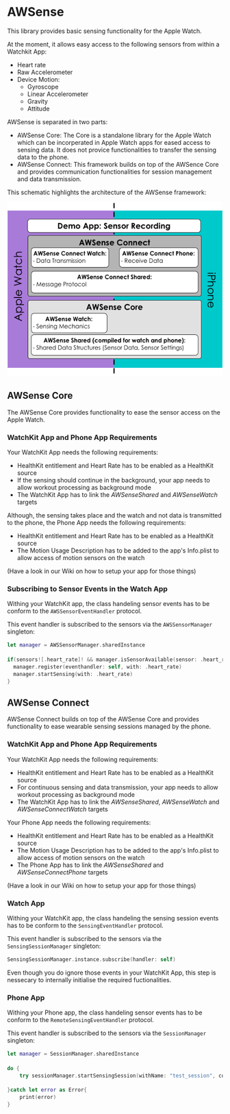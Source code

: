 # AWSense
This library provides basic sensing functionality for the Apple Watch. 

At the moment, it allows easy access to the following sensors from within a Watchkit App:
* Heart rate
* Raw Accelerometer
* Device Motion:
  * Gyroscope
  * Linear Accelerometer
  * Gravity
  * Attitude

AWSense is separated in two parts:
* AWSense Core: The Core is a standalone library for the Apple Watch which can be incorperated in Apple Watch apps for eased access to sensing data. It does not provice functionalities to transfer the sensing data to the phone.
* AWSense Connect: This framework builds on top of the AWSence Core and provides communication functionalities for session management and data transmission. 

This schematic highlights the architecture of the AWSense framework:

![schematics of architecture](https://github.com/MiezelKat/AWSense/blob/working/schematics-small.png)

## AWSense Core

The AWSense Core provides functionality to ease the sensor access on the Apple Watch. 

### WatchKit App and Phone App Requirements

Your WatchKit App needs the following requirements:
* HealthKit entitlement and Heart Rate has to be enabled as a HealthKit source
* If the sensing should continue in the background, your app needs to allow workout processing as background mode
* The WatchKit App has to link the *AWSenseShared* and *AWSenseWatch* targets

Although, the sensing takes place and the watch and not data is transmitted to the phone, the Phone App needs the following requirements:
* HealthKit entitlement and Heart Rate has to be enabled as a HealthKit source
* The Motion Usage Description has to be added to the app's Info.plist to allow access of motion sensors on the watch

(Have a look in our Wiki on how to setup your app for those things)

### Subscribing to Sensor Events in the Watch App

Withing your WatchKit app, the class handeling sensor events has to be conform to the `AWSSensorEventHandler` protocol. 

This event handler is subscribed to the sensors via the `AWSSensorManager` singleton:

``` Swift
let manager = AWSSensorManager.sharedInstance
        
if(sensors![.heart_rate]! && manager.isSensorAvailable(sensor: .heart_rate)){
  manager.register(eventhandler: self, with: .heart_rate)
  manager.startSensing(with: .heart_rate)
}
```

## AWSense Connect

AWSense Connect builds on top of the AWSense Core and provides functionality to ease wearable sensing sessions managed by the phone.  

### WatchKit App and Phone App Requirements

Your WatchKit App needs the following requirements:
* HealthKit entitlement and Heart Rate has to be enabled as a HealthKit source
* For continuous sensing and data transmission, your app needs to allow workout processing as background mode
* The WatchKit App has to link the *AWSenseShared*, *AWSenseWatch* and *AWSenseConnectWatch* targets

Your Phone App needs the following requirements:
* HealthKit entitlement and Heart Rate has to be enabled as a HealthKit source
* The Motion Usage Description has to be added to the app's Info.plist to allow access of motion sensors on the watch
* The Phone App has to link the *AWSenseShared* and *AWSenseConnectPhone* targets

(Have a look in our Wiki on how to setup your app for those things)

### Watch App

Withing your WatchKit app, the class handeling the sensing session events has to be conform to the `SensingEventHandler` protocol. 

This event handler is subscribed to the sensors via the `SensingSessionManager` singleton:

``` Swift
SensingSessionManager.instance.subscribe(handler: self)
```

Even though you do ignore those events in your WatchKit App, this step is nessecary to internally initialise the required fuctionalities.

### Phone App

Withing your Phone app, the class handeling sensor events has to be conform to the `RemoteSensingEventHandler` protocol. 

This event handler is subscribed to the sensors via the `SessionManager` singleton:

``` Swift
let manager = SessionManager.sharedInstance
        
do {
    try sessionManager.startSensingSession(withName: "test_session", configuration: [.heart_rate, .accelerometer], sensorSettings: [RawAccelerometerSensorSettings(withIntervall_Hz: 1.0)])
            
}catch let error as Error{
    print(error)
}
```


